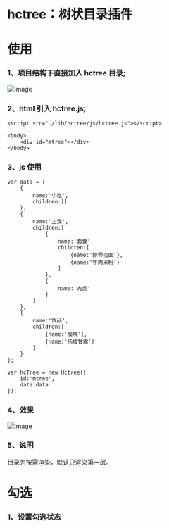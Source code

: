 # hctree：树状目录插件


# 使用

### 1、项目结构下直接加入 hctree 目录; 
![image](https://github.com/coffeehu/hctree/blob/master/tmp/mulu.png)

### 2、html 引入 hctree.js;
```
<script src="./lib/hctree/js/hctree.js"></script>

<body>
    <div id="mtree"></div>
</body>
```

### 3、js 使用
```
var data = [
	{
		name:'小吃',
		children:[]
	},
	{
		name:'主食',
		children:[
			{
				name:'面食',
				children:[
					{name:'豚骨拉面'},
					{name:'牛肉米粉'}
				]
			},
			{
				name:'肉类'
			}
		]
	},
	{
		name:'饮品',
		children:[
			{name:'咖啡'},
			{name:'杨枝甘露'}
		]
	}
];

var hcTree = new Hctree({
	id:'mtree',
	data:data
});
```

### 4、效果
![image](https://github.com/coffeehu/hctree/blob/master/tmp/1.png)

### 5、说明
目录为按需渲染，默认只渲染第一层。


# 勾选
### 1、设置勾选状态


